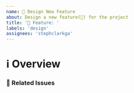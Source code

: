 ```yaml
---
name: 🎨 Design New Feature 
about: Design a new feature(🎨) for the project
title: '🎨 Feature: '
labels: 'design'
assignees: 'stephclarkga'
---
```


# ℹ Overview

<!--- Provide an overview of the feature to be designed -->

### 📝 Related Issues

<!--- Pin any related issues -->
